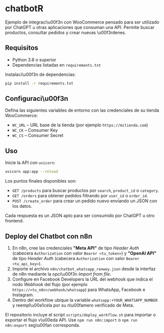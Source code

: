 # chatbotR

Ejemplo de integraci\u00f3n con WooCommerce pensado para ser utilizado por ChatGPT u otras aplicaciones que consuman una API. Permite buscar productos, consultar pedidos y crear nuevas \u00f3rdenes.

## Requisitos

- Python 3.8 o superior
- Dependencias listadas en `requirements.txt`

Instalaci\u00f3n de dependencias:

```bash
pip install -r requirements.txt
```

## Configuraci\u00f3n

Defina las siguientes variables de entorno con las credenciales de su tienda WooCommerce:

- `WC_URL` – URL base de la tienda (por ejemplo `https://mitienda.com`)
- `WC_CK` – Consumer Key
- `WC_CS` – Consumer Secret

## Uso

Inicie la API con `uvicorn`:

```bash
uvicorn app:app --reload
```

Los puntos finales disponibles son:

- `GET /products` para buscar productos por `search`, `product_id` o `category`.
- `GET /orders` para obtener pedidos filtrando por `user_id` o `order_id`.
- `POST /create_order` para crear un pedido nuevo enviando un JSON con los datos.

Cada respuesta es un JSON apto para ser consumido por ChatGPT u otro frontend.


## Deploy del Chatbot con n8n

1. En n8n, cree las credenciales **"Meta API"** de tipo *Header Auth* (cabecera `Authorization` con valor `Bearer <tu_token>`) y **"OpenAI API"** de tipo *Header Auth* (cabecera `Authorization` con valor `Bearer <tu_api_key>`).
2. Importe el archivo `n8n/chatbot_whatsapp_ranwey.json` desde la interfaz de n8n mediante la opci\u00f3n *Import from file*.
3. Configure en Facebook Developers la URL del webhook que indica el nodo *Webhook* del flujo (por ejemplo `https://<tu_n8n>/webhook/whatsapp`) para WhatsApp, Facebook e Instagram.
4. Dentro del workflow ubique la variable `whatsapp:+YOUR_WHATSAPP_NUMBER` y reempl\u00e1cela por su n\u00famero verificado de Meta.

El repositorio incluye el script `scripts/deploy_workflow.sh` para importar o exportar el flujo v\u00eda API. Use `npm run n8n:import` o `npm run n8n:export` seg\u00fan corresponda.
